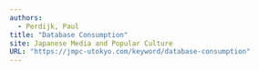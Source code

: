 ```yaml
---
authors:
  - Perdijk, Paul 
title: "Database Consumption"
site: Japanese Media and Popular Culture
URL: "https://jmpc-utokyo.com/keyword/database-consumption"
---
```

